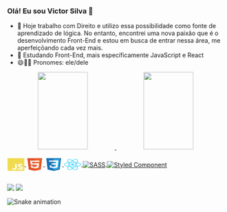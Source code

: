 ### Olá! Eu sou Victor Silva 👋

- 🔭 Hoje trabalho com Direito e utilizo essa possibilidade como fonte de aprendizado de lógica. No entanto, encontrei uma nova paixão que é o desenvolvimento Front-End e estou em busca de entrar nessa área, me aperfeiçõando cada vez mais.
- 🌱 Estudando Front-End, mais específicamente JavaScript e React
- 😄🏳‍🌈  Pronomes: ele/dele 

<div align="center" style="box-sizing: border-box">
  <a href="https://github.com/victorhrdsilva">
  <img width="48%" height="180em" src="https://github-readme-stats.vercel.app/api?username=victorhrdsilva&show_icons=true&theme=dracula&include_all_commits=true&count_private=true"/>
  <img width="48%" height="180em" src="https://github-readme-stats.vercel.app/api/top-langs/?username=victorhrdsilva&layout=compact&langs_count=7&theme=dracula"/>
</div>
  
<div style="display: inline_block"><br>
  <img align="center" alt="Js" height="30" width="40" src="https://raw.githubusercontent.com/devicons/devicon/master/icons/javascript/javascript-plain.svg">
  <img align="center" alt="HTML" height="30" width="40" src="https://raw.githubusercontent.com/devicons/devicon/master/icons/html5/html5-original.svg">
  <img align="center" alt="CSS" height="30" width="40" src="https://raw.githubusercontent.com/devicons/devicon/master/icons/css3/css3-original.svg">
  <img align="center" alt="React" height="30" width="40" src="https://raw.githubusercontent.com/devicons/devicon/1119b9f84c0290e0f0b38982099a2bd027a48bf1/icons/react/react-original.svg">
  <img align="center" alt="SASS" height="30" width="30" src="https://cdn.iconscout.com/icon/free/png-256/sass-226054.png">
  <img align="center" alt="Styled Component" height="50" width="50" src="https://cdn.sanity.io/images/djtlwm1o/production/cd48e3fba521deb47078ea36b7073e2f0e511af7-257x286.png">
</div>

  
  ##
 
<div> 
  <a href = "mailto:victorhrdsilva@gmail.com"><img src="https://img.shields.io/badge/-Gmail-%23333?style=for-the-badge&logo=gmail&logoColor=white" target="_blank"></a>
  <a href="https://www.linkedin.com/in/victorhrdsilva/" target="_blank"><img src="https://img.shields.io/badge/-LinkedIn-%230077B5?style=for-the-badge&logo=linkedin&logoColor=white" target="_blank"></a> 
 
   ![Snake animation](https://github.com/victorhrdsilva/victorhrdsilva/blob/output/github-contribution-grid-snake.svg)
</div>
